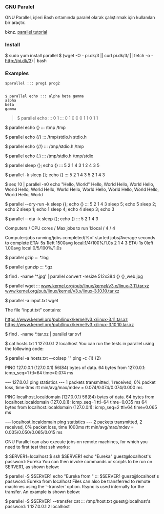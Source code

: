 ### GNU Paralel

GNU Parallel, işleri Bash ortamında paralel olarak çalıştırmak için kullanılan bir araçtır.

bknz. [parallel tutorial](https://www.gnu.org/software/parallel/parallel_tutorial.html)

### Install

   $ sudo yum install parallel
   $ (wget -O - pi.dk/3 || curl pi.dk/3/ ||    fetch -o - http://pi.dk/3) | bash

### Examples

    $parallel ::: prog1 prog2


    $ parallel echo ::: alpha beta gamma
    alpha
    beta
    gamma

>$ parallel echo ::: 0 1 ::: 0 1
>0 0
>0 1
>1 0
>1 1

$ parallel echo {} ::: /tmp
/tmp

$ parallel echo {/} ::: /tmp/stdio.h
stdio.h

$ parallel echo {//} ::: /tmp/stdio.h
/tmp

$ parallel echo {.} ::: /tmp/stdio.h
/tmp/stdio

$ parallel sleep {}\; echo {} ::: 5 2 1 4 3
1
2
4
3
5

$ parallel -k sleep {}\; echo {} ::: 5 2 1 4 3
5
2
1
4
3

$ seq 10 | parallel -n0 echo "Hello, World"
Hello, World
Hello, World
Hello, World
Hello, World
Hello, World
Hello, World
Hello, World
Hello, World
Hello, World
Hello, World

$ parallel --dry-run -k sleep {}\; echo {} ::: 5 2 1 4 3
sleep 5; echo 5
sleep 2; echo 2
sleep 1; echo 1
sleep 4; echo 4
sleep 3; echo 3

$ parallel --eta -k sleep {}\; echo {} ::: 5 2 1 4 3

Computers / CPU cores / Max jobs to run
1:local / 4 / 4

Computer:jobs running/jobs completed/%of started jobs/Average seconds to complete
ETA: 5s 1left 1500avg  local:1/4/100%/1.0s 
2
1
4
3
ETA: 1s 0left 1.00avg  local:0/5/100%/1.0s 

$ parallel gzip ::: *.log

$ parallel gunzip ::: *.gz

$ find . -name '*.jpg' | parallel convert -resize 512x384 {} {}_web.jpg

$ parallel wget ::: www.kernel.org/pub/linux/kernel/v3.x/linux-3.11.tar.xz \
                    www.kernel.org/pub/linux/kernel/v3.x/linux-3.10.10.tar.xz

$ parallel -a input.txt wget

The file “input.txt” contains:

https://www.kernel.org/pub/linux/kernel/v3.x/linux-3.11.tar.xz
https://www.kernel.org/pub/linux/kernel/v3.x/linux-3.10.10.tar.xz

$ find . -name \*.tar.xz | parallel tar xvf

$ cat hosts.txt 
1 127.0.0.1
2 localhost
You can run the tests in parallel using the following code:

$ parallel -a hosts.txt --colsep ' ' ping -c {1} {2}

PING 127.0.0.1 (127.0.0.1) 56(84) bytes of data.
64 bytes from 127.0.0.1: icmp_seq=1 ttl=64 time=0.074 ms

--- 127.0.0.1 ping statistics ---
1 packets transmitted, 1 received, 0% packet loss, time 0ms
rtt min/avg/max/mdev = 0.074/0.074/0.074/0.000 ms

PING localhost.localdomain (127.0.0.1) 56(84) bytes of data.
64 bytes from localhost.localdomain (127.0.0.1): icmp_seq=1 ttl=64 time=0.035 ms
64 bytes from localhost.localdomain (127.0.0.1): icmp_seq=2 ttl=64 time=0.065 ms

--- localhost.localdomain ping statistics ---
2 packets transmitted, 2 received, 0% packet loss, time 1000ms
rtt min/avg/max/mdev = 0.035/0.050/0.065/0.015 ms

GNU Parallel can also execute jobs on remote machines, for which you need to first test that ssh works:

$ SERVER1=localhost
$ ssh $SERVER1 echo "Eureka"
guest@localhost's password: 
Eureka
You can then invoke commands or scripts to be run on SERVER1, as shown below:

$  parallel -S $SERVER1 echo "Eureka from " ::: $SERVER1
guest@localhost's password: 
Eureka from localhost
Files can also be transferred to remote machines using the ’–transfer’ option. Rsync is used internally for the transfer. An example is shown below:

$  parallel -S $SERVER1 --transfer cat ::: /tmp/host.txt 
guest@localhost's password: 
1 127.0.0.1
2 localhost








